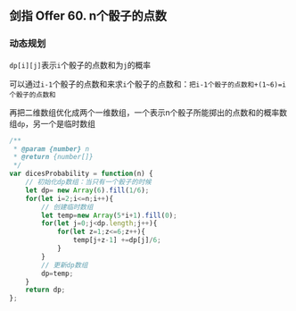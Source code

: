 ## 剑指 Offer 60. n个骰子的点数

### 动态规划

`dp[i][j]`表示`i`个骰子的点数和为`j`的概率

可以通过`i-1`个骰子的点数和来求`i`个骰子的点数和：`把i-1个骰子的点数和+(1~6)=i个骰子的点数和`

再把二维数组优化成两个一维数组，一个表示n个骰子所能掷出的点数和的概率数组`dp`，另一个是临时数组

```javascript
/**
 * @param {number} n
 * @return {number[]}
 */
var dicesProbability = function(n) {
    // 初始化dp数组：当只有一个骰子的时候
    let dp= new Array(6).fill(1/6);
    for(let i=2;i<=n;i++){
        // 创建临时数组
        let temp=new Array(5*i+1).fill(0);
        for(let j=0;j<dp.length;j++){
            for(let z=1;z<=6;z++){
                temp[j+z-1] +=dp[j]/6;
            }
        }
        // 更新dp数组
        dp=temp;
    }
    return dp;
};
```

